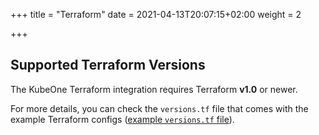 +++
title = "Terraform"
date = 2021-04-13T20:07:15+02:00
weight = 2

+++

## Supported Terraform Versions

The KubeOne Terraform integration requires Terraform **v1.0** or newer.

For more details, you can check the `versions.tf` file that comes with the
example Terraform configs ([example `versions.tf` file][aws-versions-tf]).

[aws-versions-tf]: https://github.com/kubermatic/kubeone/blob/release/v1.7/examples/terraform/aws/versions.tf
[terraform-configs]: https://github.com/kubermatic/kubeone/tree/release/v1.7/examples/terraform
